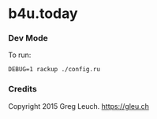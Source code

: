 # b4u.today



### Dev Mode

To run:

`DEBUG=1 rackup ./config.ru`


### Credits

Copyright 2015 Greg Leuch. https://gleu.ch